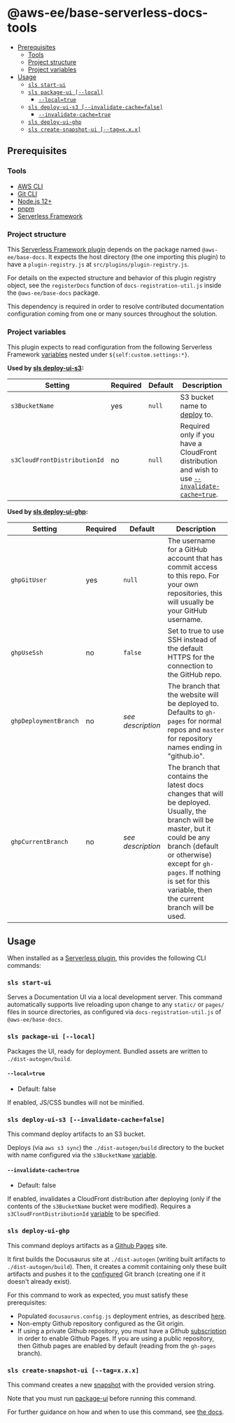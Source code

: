 # @aws-ee/base-serverless-docs-tools <!-- omit in toc -->

- [Prerequisites](#prerequisites)
  - [Tools](#tools)
  - [Project structure](#project-structure)
  - [Project variables](#project-variables)
- [Usage](#usage)
  - [`sls start-ui`](#sls-start-ui)
  - [`sls package-ui [--local]`](#sls-package-ui---local)
    - [`--local=true`](#--localtrue)
  - [`sls deploy-ui-s3 [--invalidate-cache=false]`](#sls-deploy-ui-s3---invalidate-cachefalse)
    - [`--invalidate-cache=true`](#--invalidate-cachetrue)
  - [`sls deploy-ui-ghp`](#sls-deploy-ui-ghp)
  - [`sls create-snapshot-ui [--tag=x.x.x]`](#sls-create-snapshot-ui---tagxxx)

## Prerequisites

### Tools

- [AWS CLI](https://aws.amazon.com/cli/)
- [Git CLI](https://git-scm.com/downloads)
- [Node.js 12+](https://nodejs.org/en/download/)
- [pnpm](https://pnpm.js.org/en/installation)
- [Serverless Framework](https://www.serverless.com/framework/docs/providers/aws/guide/installation/)

### Project structure

This [Serverless Framework plugin](https://www.serverless.com/framework/docs/providers/aws/guide/plugins/) depends on the package named `@aws-ee/base-docs`. It expects the host directory (the one importing this plugin) to have a `plugin-registry.js` at `src/plugins/plugin-registry.js`.

For details on the expected structure and behavior of this plugin registry object, see the `registerDocs` function of `docs-registration-util.js` inside the `@aws-ee/base-docs` package.

This dependency is required in order to resolve contributed documentation configuration coming from one or many sources throughout the solution.

### Project variables

This plugin expects to read configuration from the following Serverless Framework [variables](https://www.serverless.com/framework/docs/providers/aws/guide/variables/) nested under `${self:custom.settings:*}`.

**Used by [sls deploy-ui-s3](#sls-deploy-ui-s3-[--invalidate-cache%3Dfalse]):**

| Setting                      | Required | Default | Description                                                                                                                  |
| ---------------------------- | -------- | ------- | ---------------------------------------------------------------------------------------------------------------------------- |
| `s3BucketName`               | yes      | `null`  | S3 bucket name to [deploy](#sls-deploy-ui-s3-[--invalidate-cache%3Dfalse]) to.                                               |
| `s3CloudFrontDistributionId` | no       | `null`  | Required only if you have a CloudFront distribution and wish to use [`--invalidate-cache=true`](#--invalidate-cache%3Dtrue). |

**Used by [sls deploy-ui-ghp](#sls-deploy-ui-ghp]):**

| Setting               | Required | Default           | Description                                                                                                                                                                                                                                                     |
| --------------------- | -------- | ----------------- | --------------------------------------------------------------------------------------------------------------------------------------------------------------------------------------------------------------------------------------------------------------- |
| `ghpGitUser`          | yes      | `null`            | The username for a GitHub account that has commit access to this repo. For your own repositories, this will usually be your GitHub username.                                                                                                                    |
| `ghpUseSsh`           | no       | `false`           | Set to true to use SSH instead of the default HTTPS for the connection to the GitHub repo.                                                                                                                                                                      |
| `ghpDeploymentBranch` | no       | _see description_ | The branch that the website will be deployed to. Defaults to `gh-pages` for normal repos and `master` for repository names ending in "github.io".                                                                                                               |
| `ghpCurrentBranch`    | no       | _see description_ | The branch that contains the latest docs changes that will be deployed. Usually, the branch will be master, but it could be any branch (default or otherwise) except for `gh-pages`. If nothing is set for this variable, then the current branch will be used. |

## Usage

When installed as a [Serverless plugin](https://serverless.com/framework/docs/providers/aws/guide/plugins/), this provides the following CLI commands:

### `sls start-ui`

Serves a Documentation UI via a local development server. This command automatically supports live reloading upon change to any `static/` or `pages/` files in source directories, as configured via `docs-registration-util.js` of `@aws-ee/base-docs`.

### `sls package-ui [--local]`

Packages the UI, ready for deployment. Bundled assets are written to `./dist-autogen/build`.

#### `--local=true`

- Default: false

If enabled, JS/CSS bundles will not be minified.

### `sls deploy-ui-s3 [--invalidate-cache=false]`

This command deploy artifacts to an S3 bucket.

Deploys (via `aws s3 sync`) the `./dist-autogen/build` directory to the bucket with name configured via the `s3BucketName` [variable](#project-variables).

#### `--invalidate-cache=true`

- Default: false

If enabled, invalidates a CloudFront distribution after deploying (only if the contents of the `s3BucketName` bucket were modified). Requires a `s3CloudFrontDistributionId` [variable](#project-variables) to be specified.

### `sls deploy-ui-ghp`

This command deploys artifacts as a [Github Pages](https://pages.github.com/) site.

It first builds the Docusaurus site at `./dist-autogen` (writing built artifacts to `./dist-autogen/build`). Then, it creates a commit containing only these built artifacts and pushes it to the [configured](#project-variables) Git branch (creating one if it doesn't already exist).

For this command to work as expected, you must satisfy these prerequisites:

- Populated `docusaurus.config.js` deployment entries, as described [here](#docusaurusconfigjs-settings).
- Non-empty Github repository configured as the Git origin.
- If using a private Github repository, you must have a Github [subscription](https://github.com/pricing) in order to enable Github Pages. If you are using a public repository, then Github pages are enabled by default (reading from the `gh-pages` branch).

### `sls create-snapshot-ui [--tag=x.x.x]`

This command creates a new [snapshot](https://v2.docusaurus.io/docs/versioning) with the provided version string.

Note that you must run [package-ui](#sls-package-ui-[--local]) before running this command.

For further guidance on how and when to use this command, see [the docs](https://v2.docusaurus.io/docs/versioning).
